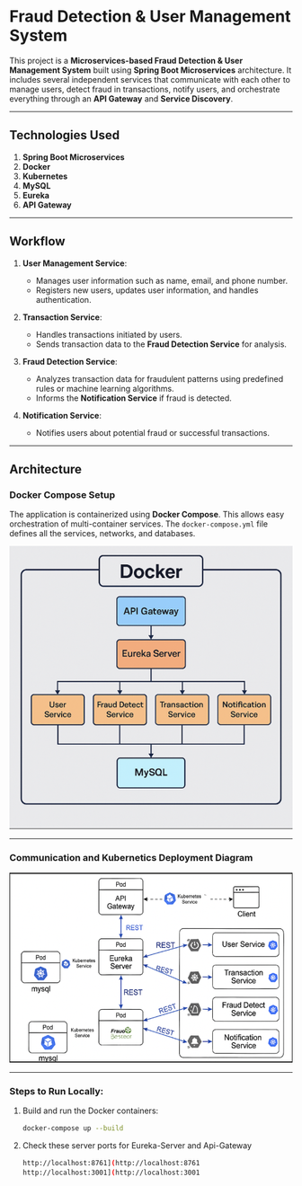 # Fraud Detection & User Management System

This project is a **Microservices-based Fraud Detection & User Management System** built using **Spring Boot Microservices** architecture. It includes several independent services that communicate with each other to manage users, detect fraud in transactions, notify users, and orchestrate everything through an **API Gateway** and **Service Discovery**.

---

## Technologies Used

1. **Spring Boot Microservices**
2. **Docker**
3. **Kubernetes**
4. **MySQL**
5. **Eureka**
6. **API Gateway**

---

## Workflow

1. **User Management Service**: 
   - Manages user information such as name, email, and phone number.
   - Registers new users, updates user information, and handles authentication.

2. **Transaction Service**: 
   - Handles transactions initiated by users.
   - Sends transaction data to the **Fraud Detection Service** for analysis.

3. **Fraud Detection Service**:
   - Analyzes transaction data for fraudulent patterns using predefined rules or machine learning algorithms.
   - Informs the **Notification Service** if fraud is detected.

4. **Notification Service**: 
   - Notifies users about potential fraud or successful transactions.

---

## Architecture

### Docker Compose Setup
The application is containerized using **Docker Compose**. This allows easy orchestration of multi-container services. The `docker-compose.yml` file defines all the services, networks, and databases.

![Docker Compose Setup](imgs/2.png)

---

### Communication and Kubernetics Deployment Diagram

![Kubernetics Deployment Diagram](imgs/3.png)

---

### Steps to Run Locally:

1. Build and run the Docker containers:
   ```bash   
   docker-compose up --build

2. Check these server ports for Eureka-Server and Api-Gateway
   ```bash
   http://localhost:8761](http://localhost:8761
   http://localhost:3001](http://localhost:3001
